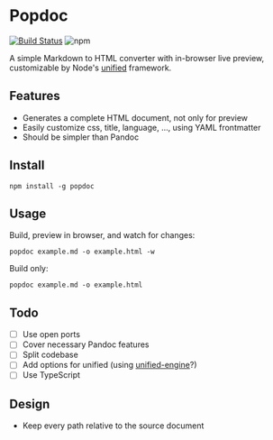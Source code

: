 # Popdoc

[![Build Status](https://travis-ci.com/nolze/popdoc.svg?token=zvurV5eq8Ybys2mhzkvz&branch=master)](https://travis-ci.com/nolze/popdoc)
![npm](https://img.shields.io/npm/v/popdoc)

A simple Markdown to HTML converter with in-browser live preview, customizable by Node's [unified](https://github.com/unifiedjs/unified) framework.

## Features

- Generates a complete HTML document, not only for preview
- Easily customize css, title, language, ..., using YAML frontmatter
- Should be simpler than Pandoc

## Install

```
npm install -g popdoc
```

## Usage

Build, preview in browser, and watch for changes:

```
popdoc example.md -o example.html -w
```

Build only:

```
popdoc example.md -o example.html
```

## Todo

- [ ] Use open ports
- [ ] Cover necessary Pandoc features
- [ ] Split codebase
- [ ] Add options for unified (using [unified-engine](https://github.com/unifiedjs/unified-engine)?)
- [ ] Use TypeScript

## Design

- Keep every path relative to the source document
